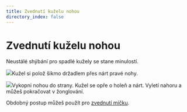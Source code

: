```yaml
---
title: Zvednutí kuželu nohou
directory_index: false
---
```


# Zvednutí kuželu nohou

Neustálé shýbání pro spadlé kužely se stane minulostí.

![](/img/k/kuzely-kickupa.png)Kužel si polož šikmo držadlem přes nárt pravé nohy.

![](/img/k/kuzely-kickupb.png)Vykopni nohou do strany. Kužel se opře o holeň a nárt. Vyletí nahoru a můžeš pokračovat v žonglování.

Obdobný postup můžeš použít pro [zvednutí míčku](/micky/kick-up.html "Zvednutí míčku nohou.").